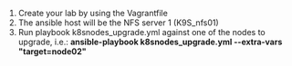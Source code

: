1. Create your lab by using the Vagrantfile
2. The ansible host will be the NFS server 1 (K9S_nfs01)
3. Run playbook k8snodes_upgrade.yml against one of the nodes to upgrade, i.e.: **ansible-playbook k8snodes_upgrade.yml --extra-vars "target=node02"**

